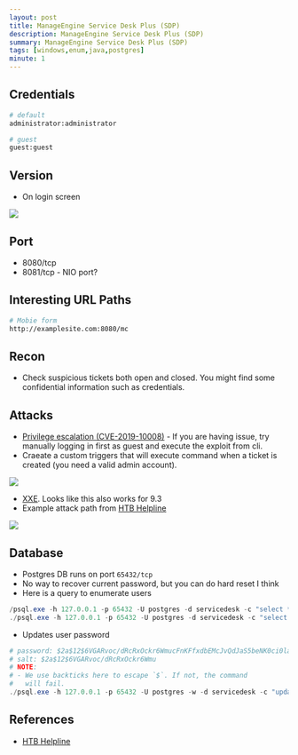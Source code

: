 ```yaml
---
layout: post
title: ManageEngine Service Desk Plus (SDP)
description: ManageEngine Service Desk Plus (SDP)
summary: ManageEngine Service Desk Plus (SDP)
tags: [windows,enum,java,postgres]
minute: 1
---
```

## Credentials
```bash
# default
administrator:administrator

# guest
guest:guest
```

## Version
* On login screen

![](/spindel/assets/ManageEngine%20Service%20Desk%20Plus%20(SDP)/DD11A72A-B0B0-45BF-9BCD-3930BE287268.png)

## Port
* 8080/tcp
* 8081/tcp - NIO port?

## Interesting URL Paths
```bash
# Mobie form
http://examplesite.com:8080/mc
```

## Recon
* Check suspicious tickets both open and closed. You might find some confidential information such as credentials.

## Attacks
* [Privilege escalation (CVE-2019-10008)](https://packetstormsecurity.com/files/152401/Manage-Engine-ServiceDesk-Plus-9.3-Privilege-Escalation.html) - If you are having issue, try manually logging in first as guest and execute the exploit from cli.
* Craeate a custom triggers that will execute command when a ticket is created (you need a valid admin account).

![](/spindel/assets/ManageEngine%20Service%20Desk%20Plus%20(SDP)/03EE1597-CCC0-4F70-9782-95E82A327021.png)

* [XXE](https://labs.integrity.pt/advisories/cve-2017-9362/index.html). Looks like this also works for 9.3
* Example attack path from [HTB Helpline](https://0xdf.gitlab.io/2019/08/17/htb-helpline.html)

![](/spindel/assets/ManageEngine%20Service%20Desk%20Plus%20(SDP)/helpline-flow.png)

## Database
* Postgres DB runs on port `65432/tcp`
* No way to recover current password, but you can do hard reset I think
* Here is a query to enumerate users

```powershell
/psql.exe -h 127.0.0.1 -p 65432 -U postgres -d servicedesk -c "select * from aaauser"
./psql.exe -h 127.0.0.1 -p 65432 -U postgres -d servicedesk -c "select aaauser.first_name, aaapassword.password from aaauser, aaapassword where aaauser.user_id = aaapassword.password_id "
```

* Updates user password

```powershell
# password: $2a$12$6VGARvoc/dRcRxOckr6WmucFnKFfxdbEMcJvQdJaS5beNK0ci0laG
# salt: $2a$12$6VGARvoc/dRcRxOckr6Wmu
# NOTE:
# - We use backticks here to escape `$`. If not, the command
#   will fail.
./psql.exe -h 127.0.0.1 -p 65432 -U postgres -w -d servicedesk -c "update aaapassword set password='`$2a`$12`$6VGARvoc/dRcRxOckr6WmucFnKFfxdbEMcJvQdJaS5beNK0ci0laG', salt='`$2a`$12`$6VGARvoc/dRcRxOckr6Wmu' where password_id = 2;"
```

## References
* [HTB Helpline](https://0xdf.gitlab.io/2019/08/17/htb-helpline.html)
